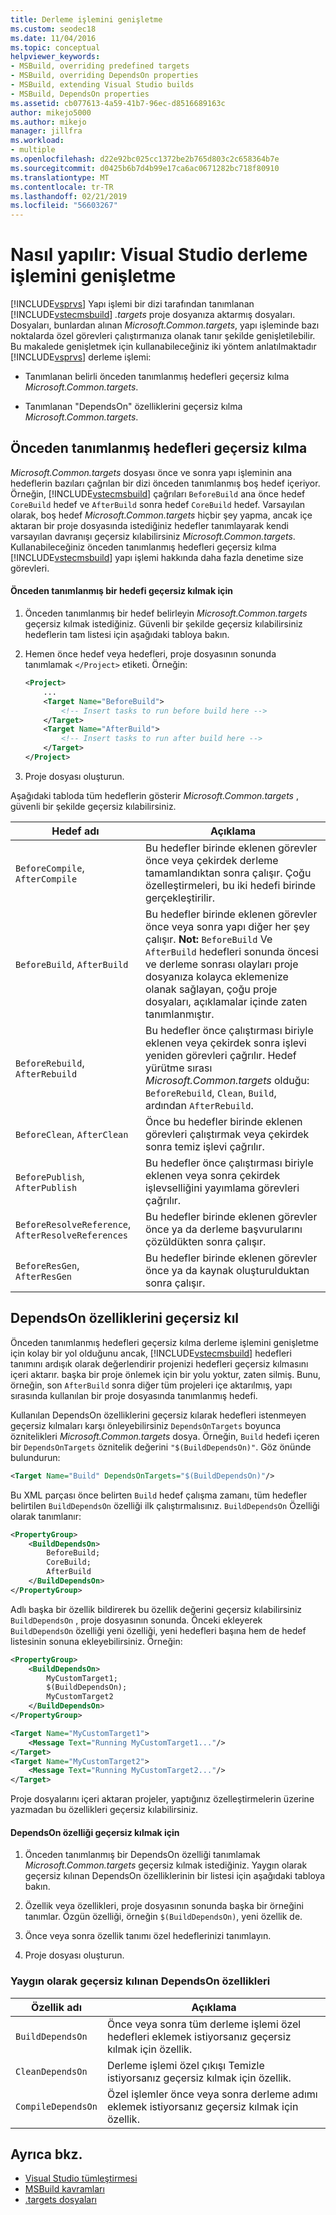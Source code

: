 ```yaml
---
title: Derleme işlemini genişletme
ms.custom: seodec18
ms.date: 11/04/2016
ms.topic: conceptual
helpviewer_keywords:
- MSBuild, overriding predefined targets
- MSBuild, overriding DependsOn properties
- MSBuild, extending Visual Studio builds
- MSBuild, DependsOn properties
ms.assetid: cb077613-4a59-41b7-96ec-d8516689163c
author: mikejo5000
ms.author: mikejo
manager: jillfra
ms.workload:
- multiple
ms.openlocfilehash: d22e92bc025cc1372be2b765d803c2c658364b7e
ms.sourcegitcommit: d0425b6b7d4b99e17ca6ac0671282bc718f80910
ms.translationtype: MT
ms.contentlocale: tr-TR
ms.lasthandoff: 02/21/2019
ms.locfileid: "56603267"
---
```

# <a name="how-to-extend-the-visual-studio-build-process"></a>Nasıl yapılır: Visual Studio derleme işlemini genişletme
[!INCLUDE[vsprvs](../code-quality/includes/vsprvs_md.md)] Yapı işlemi bir dizi tarafından tanımlanan [!INCLUDE[vstecmsbuild](../extensibility/internals/includes/vstecmsbuild_md.md)] *.targets* proje dosyanıza aktarmış dosyaları. Dosyaları, bunlardan alınan *Microsoft.Common.targets*, yapı işleminde bazı noktalarda özel görevleri çalıştırmanıza olanak tanır şekilde genişletilebilir. Bu makalede genişletmek için kullanabileceğiniz iki yöntem anlatılmaktadır [!INCLUDE[vsprvs](../code-quality/includes/vsprvs_md.md)] derleme işlemi:

- Tanımlanan belirli önceden tanımlanmış hedefleri geçersiz kılma *Microsoft.Common.targets*.

- Tanımlanan "DependsOn" özelliklerini geçersiz kılma *Microsoft.Common.targets*.

## <a name="override-predefined-targets"></a>Önceden tanımlanmış hedefleri geçersiz kılma
*Microsoft.Common.targets* dosyası önce ve sonra yapı işleminin ana hedeflerin bazıları çağrılan bir dizi önceden tanımlanmış boş hedef içeriyor. Örneğin, [!INCLUDE[vstecmsbuild](../extensibility/internals/includes/vstecmsbuild_md.md)] çağrıları `BeforeBuild` ana önce hedef `CoreBuild` hedef ve `AfterBuild` sonra hedef `CoreBuild` hedef. Varsayılan olarak, boş hedef *Microsoft.Common.targets* hiçbir şey yapma, ancak içe aktaran bir proje dosyasında istediğiniz hedefler tanımlayarak kendi varsayılan davranışı geçersiz kılabilirsiniz *Microsoft.Common.targets*. Kullanabileceğiniz önceden tanımlanmış hedefleri geçersiz kılma [!INCLUDE[vstecmsbuild](../extensibility/internals/includes/vstecmsbuild_md.md)] yapı işlemi hakkında daha fazla denetime size görevleri.

#### <a name="to-override-a-predefined-target"></a>Önceden tanımlanmış bir hedefi geçersiz kılmak için

1. Önceden tanımlanmış bir hedef belirleyin *Microsoft.Common.targets* geçersiz kılmak istediğiniz. Güvenli bir şekilde geçersiz kılabilirsiniz hedeflerin tam listesi için aşağıdaki tabloya bakın.

2. Hemen önce hedef veya hedefleri, proje dosyasının sonunda tanımlamak `</Project>` etiketi. Örneğin:

    ```xml
    <Project>
        ...
        <Target Name="BeforeBuild">
            <!-- Insert tasks to run before build here -->
        </Target>
        <Target Name="AfterBuild">
            <!-- Insert tasks to run after build here -->
        </Target>
    </Project>
    ```

3. Proje dosyası oluşturun.

Aşağıdaki tabloda tüm hedeflerin gösterir *Microsoft.Common.targets* , güvenli bir şekilde geçersiz kılabilirsiniz.

|Hedef adı|Açıklama|
|-----------------|-----------------|
|`BeforeCompile`, `AfterCompile`|Bu hedefler birinde eklenen görevler önce veya çekirdek derleme tamamlandıktan sonra çalışır. Çoğu özelleştirmeleri, bu iki hedefi birinde gerçekleştirilir.|
|`BeforeBuild`, `AfterBuild`|Bu hedefler birinde eklenen görevler önce veya sonra yapı diğer her şey çalışır. **Not:**  `BeforeBuild` Ve `AfterBuild` hedefleri sonunda öncesi ve derleme sonrası olayları proje dosyanıza kolayca eklemenize olanak sağlayan, çoğu proje dosyaları, açıklamalar içinde zaten tanımlanmıştır.|
|`BeforeRebuild`, `AfterRebuild`|Bu hedefler önce çalıştırması biriyle eklenen veya çekirdek sonra işlevi yeniden görevleri çağrılır. Hedef yürütme sırası *Microsoft.Common.targets* olduğu: `BeforeRebuild`, `Clean`, `Build`, ardından `AfterRebuild`.|
|`BeforeClean`, `AfterClean`|Önce bu hedefler birinde eklenen görevleri çalıştırmak veya çekirdek sonra temiz işlevi çağrılır.|
|`BeforePublish`, `AfterPublish`|Bu hedefler önce çalıştırması biriyle eklenen veya sonra çekirdek işlevselliğini yayımlama görevleri çağrılır.|
|`BeforeResolveReference`, `AfterResolveReferences`|Bu hedefler birinde eklenen görevler önce ya da derleme başvurularını çözüldükten sonra çalışır.|
|`BeforeResGen`, `AfterResGen`|Bu hedefler birinde eklenen görevler önce ya da kaynak oluşturulduktan sonra çalışır.|

## <a name="override-dependson-properties"></a>DependsOn özelliklerini geçersiz kıl
Önceden tanımlanmış hedefleri geçersiz kılma derleme işlemini genişletme için kolay bir yol olduğunu ancak, [!INCLUDE[vstecmsbuild](../extensibility/internals/includes/vstecmsbuild_md.md)] hedefleri tanımını ardışık olarak değerlendirir projenizi hedefleri geçersiz kılmasını içeri aktarır. başka bir proje önlemek için bir yolu yoktur, zaten silmiş. Bunu, örneğin, son `AfterBuild` sonra diğer tüm projeleri içe aktarılmış, yapı sırasında kullanılan bir proje dosyasında tanımlanmış hedefi.

Kullanılan DependsOn özelliklerini geçersiz kılarak hedefleri istenmeyen geçersiz kılmaları karşı önleyebilirsiniz `DependsOnTargets` boyunca öznitelikleri *Microsoft.Common.targets* dosya. Örneğin, `Build` hedefi içeren bir `DependsOnTargets` öznitelik değerini `"$(BuildDependsOn)"`. Göz önünde bulundurun:

```xml
<Target Name="Build" DependsOnTargets="$(BuildDependsOn)"/>
```

Bu XML parçası önce belirten `Build` hedef çalışma zamanı, tüm hedefler belirtilen `BuildDependsOn` özelliği ilk çalıştırmalısınız. `BuildDependsOn` Özelliği olarak tanımlanır:

```xml
<PropertyGroup>
    <BuildDependsOn>
        BeforeBuild;
        CoreBuild;
        AfterBuild
    </BuildDependsOn>
</PropertyGroup>
```

Adlı başka bir özellik bildirerek bu özellik değerini geçersiz kılabilirsiniz `BuildDependsOn` , proje dosyasının sonunda. Önceki ekleyerek `BuildDependsOn` özelliği yeni özelliği, yeni hedefleri başına hem de hedef listesinin sonuna ekleyebilirsiniz. Örneğin:

```xml
<PropertyGroup>
    <BuildDependsOn>
        MyCustomTarget1;
        $(BuildDependsOn);
        MyCustomTarget2
    </BuildDependsOn>
</PropertyGroup>

<Target Name="MyCustomTarget1">
    <Message Text="Running MyCustomTarget1..."/>
</Target>
<Target Name="MyCustomTarget2">
    <Message Text="Running MyCustomTarget2..."/>
</Target>
```

Proje dosyalarını içeri aktaran projeler, yaptığınız özelleştirmelerin üzerine yazmadan bu özellikleri geçersiz kılabilirsiniz.

#### <a name="to-override-a-dependson-property"></a>DependsOn özelliği geçersiz kılmak için

1. Önceden tanımlanmış bir DependsOn özelliği tanımlamak *Microsoft.Common.targets* geçersiz kılmak istediğiniz. Yaygın olarak geçersiz kılınan DependsOn özelliklerinin bir listesi için aşağıdaki tabloya bakın.

2. Özellik veya özellikleri, proje dosyasının sonunda başka bir örneğini tanımlar. Özgün özelliği, örneğin `$(BuildDependsOn)`, yeni özellik de.

3. Önce veya sonra özellik tanımı özel hedeflerinizi tanımlayın.

4. Proje dosyası oluşturun.

### <a name="commonly-overridden-dependson-properties"></a>Yaygın olarak geçersiz kılınan DependsOn özellikleri

|Özellik adı|Açıklama|
|-------------------|-----------------|
|`BuildDependsOn`|Önce veya sonra tüm derleme işlemi özel hedefleri eklemek istiyorsanız geçersiz kılmak için özellik.|
|`CleanDependsOn`|Derleme işlemi özel çıkışı Temizle istiyorsanız geçersiz kılmak için özellik.|
|`CompileDependsOn`|Özel işlemler önce veya sonra derleme adımı eklemek istiyorsanız geçersiz kılmak için özellik.|

## <a name="see-also"></a>Ayrıca bkz.
- [Visual Studio tümleştirmesi](../msbuild/visual-studio-integration-msbuild.md)
- [MSBuild kavramları](../msbuild/msbuild-concepts.md)
- [.targets dosyaları](../msbuild/msbuild-dot-targets-files.md)
